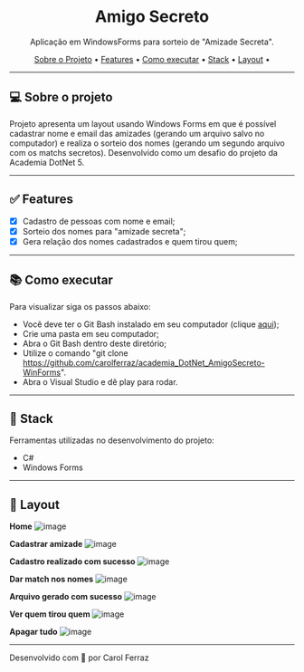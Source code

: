 <h1 align="center">Amigo Secreto</h1>

<p align="center">Aplicação em WindowsForms para sorteio de "Amizade Secreta". </p>

<p align="center">
  <a href="#computer-sobre-o-projeto">Sobre o Projeto</a> •
  <a href="#white_check_mark-features">Features</a> •
  <a href="#books-como-executar">Como executar</a> •
  <a href="#hammer-stack">Stack</a> •
  <a href="#hammer-layout">Layout</a> •
</p>

---

## :computer: Sobre o projeto

Projeto apresenta um layout usando Windows Forms em que é possível cadastrar nome e email das amizades (gerando um arquivo salvo no computador) e realiza o sorteio dos nomes (gerando um segundo arquivo com os matchs secretos). Desenvolvido como um desafio do projeto da Academia DotNet 5.

---

## :white_check_mark: Features
- [x] Cadastro de pessoas com nome e email;
- [x] Sorteio dos nomes para "amizade secreta";
- [x] Gera relação dos nomes cadastrados e quem tirou quem;

---

## :books: Como executar

Para visualizar siga os passos abaixo: 
- Você deve ter o Git Bash instalado em seu computador (clique <a href="https://git-scm.com/download/win">aqui</a>);
- Crie uma pasta em seu computador;
- Abra o Git Bash dentro deste diretório;
- Utilize o comando "git clone https://github.com/carolferraz/academia_DotNet_AmigoSecreto-WinForms".
- Abra o Visual Studio e dê play para rodar.

---

## :hammer: Stack

Ferramentas utilizadas no desenvolvimento do projeto:

- C#
- Windows Forms

---

## :hammer: Layout
<strong>Home</strong>
![image]()

<strong>Cadastrar amizade</strong>
![image]()

<strong>Cadastro realizado com sucesso</strong>
![image]()

<strong>Dar match nos nomes</strong>
![image]()

<strong>Arquivo gerado com sucesso</strong>
![image]()

<strong>Ver quem tirou quem</strong>
![image]()

<strong>Apagar tudo</strong>
![image]()

---

Desenvolvido com 💚 por Carol Ferraz
